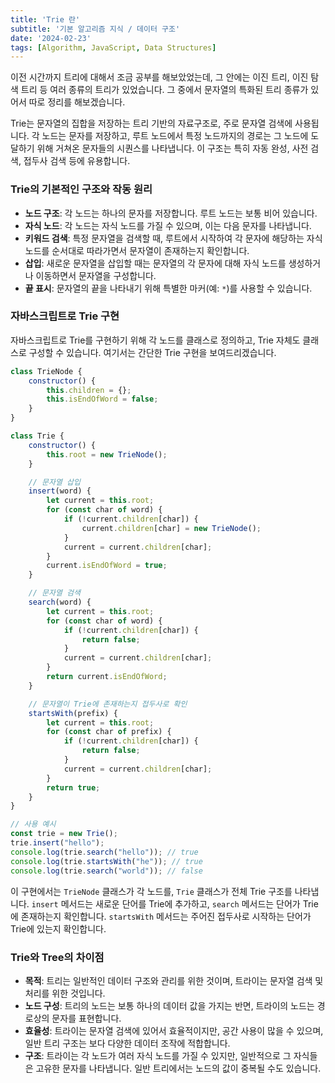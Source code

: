 ```yaml
---
title: 'Trie 란'
subtitle: '기본 알고리즘 지식 / 데이터 구조'
date: '2024-02-23'
tags: [Algorithm, JavaScript, Data Structures]
---
```


이전 시간까지 트리에 대해서 조금 공부를 해보았었는데, 그 안에는 이진 트리, 이진 탐색 트리 등 여러 종류의 트리가 있었습니다.
그 중에서 문자열의 특화된 트리 종류가 있어서 따로 정리를 해보겠습니다.

Trie는 문자열의 집합을 저장하는 트리 기반의 자료구조로, 주로 문자열 검색에 사용됩니다. 각 노드는 문자를 저장하고, 루트 노드에서 특정 노드까지의 경로는 그 노드에 도달하기 위해 거쳐온 문자들의 시퀀스를 나타냅니다. 이 구조는 특히 자동 완성, 사전 검색, 접두사 검색 등에 유용합니다.

### Trie의 기본적인 구조와 작동 원리
- **노드 구조**: 각 노드는 하나의 문자를 저장합니다. 루트 노드는 보통 비어 있습니다.
- **자식 노드**: 각 노드는 자식 노드를 가질 수 있으며, 이는 다음 문자를 나타냅니다.
- **키워드 검색**: 특정 문자열을 검색할 때, 루트에서 시작하여 각 문자에 해당하는 자식 노드를 순서대로 따라가면서 문자열이 존재하는지 확인합니다.
- **삽입**: 새로운 문자열을 삽입할 때는 문자열의 각 문자에 대해 자식 노드를 생성하거나 이동하면서 문자열을 구성합니다.
- **끝 표시**: 문자열의 끝을 나타내기 위해 특별한 마커(예: `*`)를 사용할 수 있습니다.

### 자바스크립트로 Trie 구현
자바스크립트로 Trie를 구현하기 위해 각 노드를 클래스로 정의하고, Trie 자체도 클래스로 구성할 수 있습니다. 여기서는 간단한 Trie 구현을 보여드리겠습니다.

```javascript
class TrieNode {
    constructor() {
        this.children = {};
        this.isEndOfWord = false;
    }
}

class Trie {
    constructor() {
        this.root = new TrieNode();
    }

    // 문자열 삽입
    insert(word) {
        let current = this.root;
        for (const char of word) {
            if (!current.children[char]) {
                current.children[char] = new TrieNode();
            }
            current = current.children[char];
        }
        current.isEndOfWord = true;
    }

    // 문자열 검색
    search(word) {
        let current = this.root;
        for (const char of word) {
            if (!current.children[char]) {
                return false;
            }
            current = current.children[char];
        }
        return current.isEndOfWord;
    }

    // 문자열이 Trie에 존재하는지 접두사로 확인
    startsWith(prefix) {
        let current = this.root;
        for (const char of prefix) {
            if (!current.children[char]) {
                return false;
            }
            current = current.children[char];
        }
        return true;
    }
}

// 사용 예시
const trie = new Trie();
trie.insert("hello");
console.log(trie.search("hello")); // true
console.log(trie.startsWith("he")); // true
console.log(trie.search("world")); // false
```

이 구현에서는 `TrieNode` 클래스가 각 노드를, `Trie` 클래스가 전체 Trie 구조를 나타냅니다. `insert` 메서드는 새로운 단어를 Trie에 추가하고, `search` 메서드는 단어가 Trie에 존재하는지 확인합니다. `startsWith` 메서드는 주어진 접두사로 시작하는 단어가 Trie에 있는지 확인합니다.

### Trie와 Tree의 차이점
- **목적**: 트리는 일반적인 데이터 구조와 관리를 위한 것이며, 트라이는 문자열 검색 및 처리를 위한 것입니다.
- **노드 구성**: 트리의 노드는 보통 하나의 데이터 값을 가지는 반면, 트라이의 노드는 경로상의 문자를 표현합니다.
- **효율성**: 트라이는 문자열 검색에 있어서 효율적이지만, 공간 사용이 많을 수 있으며, 일반 트리 구조는 보다 다양한 데이터 조작에 적합합니다.
- **구조**: 트라이는 각 노드가 여러 자식 노드를 가질 수 있지만, 일반적으로 그 자식들은 고유한 문자를 나타냅니다. 일반 트리에서는 노드의 값이 중복될 수도 있습니다.

